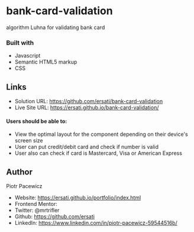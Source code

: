 # bank-card-validation
algorithm Luhna for validating bank card 


### Built with

- Javascript
- Semantic HTML5 markup
- CSS

## Links

- Solution URL: https://github.com/ersati/bank-card-validation
- Live Site URL: https://ersati.github.io/bank-card-validation/

#### Users should be able to:

- View the optimal layout for the component depending on their device's screen size
- User can put credit/debit card and check if number is valid
- User also can check if card is Mastercard, Visa or American Express


## Author

Piotr Pacewicz

- Website: https://ersati.github.io/portfolio/index.html
- Frontend Mentor:
- Twitter: @mrtrifler
- Github: https://github.com/ersati
- LinkedIn: https://www.linkedin.com/in/piotr-pacewicz-59544516b/
